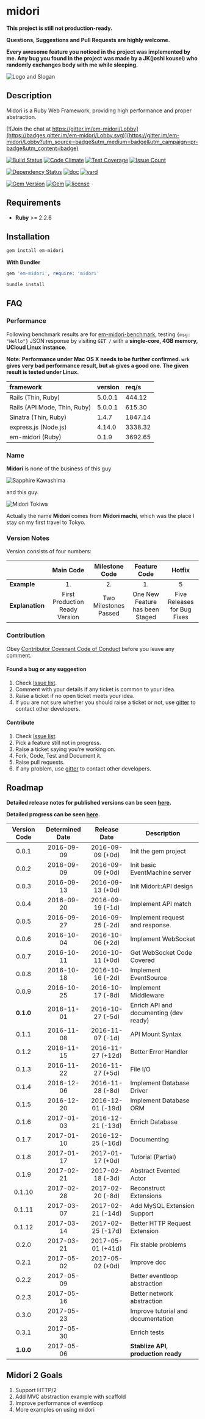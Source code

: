 # midori

**This project is still not production-ready.**

**Questions, Suggestions and Pull Requests are highly welcome.**

**Every awesome feature you noticed in the project was implemented by me. Any bug you found in the project was made by a JK(joshi kousei) who randomly exchanges body with me while sleeping.**

![Logo and Slogan](https://github.com/heckpsi-lab/em-midori/raw/master/.resources/slogan.png)

## Description

Midori is a Ruby Web Framework, providing high performance and proper abstraction.

[![Join the chat at https://gitter.im/em-midori/Lobby](https://badges.gitter.im/em-midori/Lobby.svg)](https://gitter.im/em-midori/Lobby?utm_source=badge&utm_medium=badge&utm_campaign=pr-badge&utm_content=badge)

[![Build Status](https://travis-ci.org/heckpsi-lab/em-midori.svg?branch=master)](https://travis-ci.org/heckpsi-lab/em-midori) [![Code Climate](https://codeclimate.com/github/heckpsi-lab/em-midori/badges/gpa.svg)](https://codeclimate.com/github/heckpsi-lab/em-midori) [![Test Coverage](https://codeclimate.com/github/heckpsi-lab/em-midori/badges/coverage.svg)](https://codeclimate.com/github/heckpsi-lab/em-midori/coverage) [![Issue Count](https://codeclimate.com/github/heckpsi-lab/em-midori/badges/issue_count.svg)](https://codeclimate.com/github/heckpsi-lab/em-midori)

[![Dependency Status](https://gemnasium.com/badges/github.com/heckpsi-lab/em-midori.svg)](https://gemnasium.com/github.com/heckpsi-lab/em-midori) [![doc](http://inch-ci.org/github/heckpsi-lab/em-midori.svg?branch=master)](http://inch-ci.org/github/heckpsi-lab/em-midori) [![yard](https://img.shields.io/badge/docs-yard-brightgreen.svg)](http://www.rubydoc.info/gems/em-midori)

[![Gem Version](https://img.shields.io/gem/v/em-midori.svg?maxAge=43200)](https://rubygems.org/gems/em-midori) [![Gem](https://img.shields.io/gem/dt/em-midori.svg?maxAge=43200)](https://rubygems.org/gems/em-midori) [![license](https://img.shields.io/github/license/heckpsi-lab/em-midori.svg?maxAge=2592000)]()

## Requirements

- **Ruby** >= 2.2.6

## Installation

```bash
gem install em-midori
```

**With Bundler**

```ruby
gem 'em-midori', require: 'midori'
```

```bash
bundle install
```

## FAQ

### Performance

Following benchmark results are for [em-midori-benchmark](https://github.com/heckpsi-lab/em-midori-benchmark), testing `{msg: "Hello"}` JSON response by visiting `GET /` with a **single-core, 4GB memory, UCloud Linux instance**.

**Note: Performance under Mac OS X needs to be further confirmed. `wrk` gives very bad performance result, but `ab` gives a good one. The given result is tested under Linux.**

| framework                    | version | req/s   |
| :--------------------------- | :------ | :------ |
| Rails (Thin, Ruby)           | 5.0.0.1 | 444.12  |
| Rails (API Mode, Thin, Ruby) | 5.0.0.1 | 615.30  |
| Sinatra (Thin, Ruby)         | 1.4.7   | 1847.14 |
| express.js (Node.js)         | 4.14.0  | 3338.32 |
| em-midori (Ruby)             | 0.1.9   | 3692.65 |

### Name

**Midori** is none of the business of this guy

![Sapphire Kawashima](https://github.com/heckpsi-lab/em-midori/raw/master/.resources/sapphire_kawashima.gif)

and this guy.

![Midori Tokiwa](https://github.com/heckpsi-lab/em-midori/raw/master/.resources/midori_tokiwa.gif)

Actually the name **Midori** comes from **Midori machi**, which was the place I stay on my first travel to Tokyo.

### Version Notes

Version consists of four numbers:

|                 |           Main Code            |    Milestone Code     |          Feature Code           |           Hotfix            |
| --------------- | :----------------------------: | :-------------------: | :-----------------------------: | :-------------------------: |
| **Example**     |               1.               |          2.           |               1.                |              5              |
| **Explanation** | First Production Ready Version | Two Milestones Passed | One New Feature has been Staged | Five Releases for Bug Fixes |

### Contribution

Obey [Contributor Covenant Code of Conduct](CONTRIBUTOR_COVENANT_CODE_OF_CONDUCT.md) before you leave any comment.

#### Found a bug or any suggestion

1. Check [Issue list](https://github.com/heckpsi-lab/em-midori/issues).
2. Comment with your details if any ticket is common to your idea.
3. Raise a ticket if no open ticket meets your idea.
4. If you are not sure whether you should raise a ticket or not, use [gitter](https://gitter.im/em-midori/Lobby?utm_source=badge&utm_medium=badge&utm_campaign=pr-badge&utm_content=badge) to contact other developers.

#### Contribute

1. Check [Issue list](https://github.com/heckpsi-lab/em-midori/issues).
2. Pick a feature still not in progress.
3. Raise a ticket saying you're working on.
4. Fork, Code, Test and Document it.
5. Raise pull requests.
6. If any problem, use [gitter](https://gitter.im/em-midori/Lobby?utm_source=badge&utm_medium=badge&utm_campaign=pr-badge&utm_content=badge) to contact other developers.

## Roadmap

**Detailed release notes for published versions can be seen [here](https://github.com/heckpsi-lab/em-midori/releases).**

**Detailed progress can be seen [here](https://github.com/heckpsi-lab/em-midori/projects/1).**

| Version Code | Determined Date |   Release Date    | Description                            |
| :----------: | :-------------: | :---------------: | -------------------------------------- |
|    0.0.1     |   2016-09-09    | 2016-09-09 (+0d)  | Init the gem project                   |
|    0.0.2     |   2016-09-09    | 2016-09-09 (+0d)  | Init basic EventMachine server         |
|    0.0.3     |   2016-09-13    | 2016-09-13 (+0d)  | Init Midori::API design                |
|    0.0.4     |   2016-09-20    | 2016-09-19 (-1d)  | Implement API match                    |
|    0.0.5     |   2016-09-27    | 2016-09-25 (-2d)  | Implement request and response.        |
|    0.0.6     |   2016-10-04    | 2016-10-06 (+2d)  | Implement WebSocket                    |
|    0.0.7     |   2016-10-11    | 2016-10-11 (+0d)  | Get WebSocket Code Covered             |
|    0.0.8     |   2016-10-18    | 2016-10-16 (-2d)  | Implement EventSource                  |
|    0.0.9     |   2016-10-25    | 2016-10-17 (-8d)  | Implement Middleware                   |
|  **0.1.0**   |   2016-11-01    | 2016-10-27 (-5d)  | Enrich API and documenting (dev ready) |
|    0.1.1     |   2016-11-08    | 2016-11-07 (-1d)  | API Mount Syntax                       |
|    0.1.2     |   2016-11-15    | 2016-11-27 (+12d) | Better Error Handler                   |
|    0.1.3     |   2016-11-22    | 2016-11-27 (+5d)  | File I/O                               |
|    0.1.4     |   2016-12-06    | 2016-11-28 (-8d)  | Implement Database Driver              |
|    0.1.5     |   2016-12-20    | 2016-12-01 (-19d) | Implement Database ORM                 |
|    0.1.6     |   2017-01-03    | 2016-12-21 (-13d) | Enrich Database                        |
|    0.1.7     |   2017-01-10    | 2016-12-25 (-16d) | Documenting                            |
|    0.1.8     |   2017-01-17    | 2017-01-17 (+0d)  | Tutorial (Partial)                     |
|    0.1.9     |   2017-02-21    | 2017-02-18 (-3d)  | Abstract Evented Actor                 |
|    0.1.10    |   2017-02-28    | 2017-02-20 (-8d)  | Reconstruct Extensions                 |
|    0.1.11    |   2017-03-07    | 2017-02-21 (-14d) | Add MySQL Extension Support            |
|    0.1.12    |   2017-03-14    | 2017-02-25 (-17d) | Better HTTP Request Extension          |
|    0.2.0     |   2017-03-21    | 2017-05-01 (+41d) | Fix stable problems                    |
|    0.2.1     |   2017-05-02    | 2017-05-02 (+0d)  | Improve doc                            |
|    0.2.2     |   2017-05-09    |                   | Better eventloop abstraction           |
|    0.2.3     |   2017-05-16    |                   | Better network abstraction             |
|    0.3.0     |   2017-05-23    |                   | Improve tutorial and documentation     |
|    0.3.1     |   2017-05-30    |                   | Enrich tests                           |
|  **1.0.0**   |   2017-05-06    |                   | **Stablize API, production ready**     |

## Midori 2 Goals

1. Support HTTP/2
2. Add MVC abstraction example with scaffold
3. Improve performance of eventloop
4. More examples on using midori

